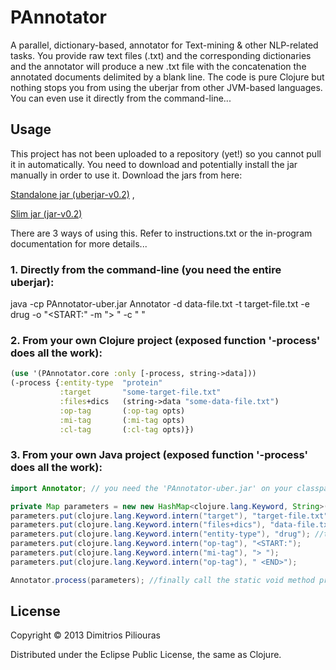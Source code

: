 # PAnnotator
A parallel, dictionary-based, annotator for Text-mining & other NLP-related tasks. You provide raw text files (.txt) and the corresponding dictionaries and the annotator will produce a new .txt file with the concatenation the annotated documents delimited by a blank line.
The code is pure Clojure but nothing stops you from using the uberjar from other JVM-based languages. You can even use it directly from the command-line...

## Usage
This project has not been  uploaded to a repository (yet!) so you cannot pull it in automatically. You need to download and potentially install the jar manually in order to use it.
Download the jars from here:

 <a href="annotator-clj/tree/master/bin/PAnnotator-uber.jar">Standalone jar (uberjar-v0.2)</a> ,
 
 <a href="annotator-clj/tree/master/bin/PAnnotator.jar">Slim jar (jar-v0.2)</a> 

There are 3 ways of using this. Refer to instructions.txt or the in-program documentation for more details...

### 1. Directly from the command-line (you need the entire uberjar):

java -cp PAnnotator-uber.jar Annotator -d data-file.txt -t target-file.txt -e drug -o "<START:" -m "> " -c " <END>"  

### 2. From your own Clojure project (exposed function '-process' does all the work):

```clojure
(use '(PAnnotator.core :only [-process, string->data]))
(-process {:entity-type  "protein"  
           :target       "some-target-file.txt"
           :files+dics   (string->data "some-data-file.txt")
           :op-tag       (:op-tag opts)
           :mi-tag       (:mi-tag opts)
           :cl-tag       (:cl-tag opts)})
```           

### 3. From your own Java project (exposed function '-process' does all the work): 

```java
import Annotator; // you need the 'PAnnotator-uber.jar' on your classpath or the PAnnotator.jar plus clojure.jar

private Map parameters = new new HashMap<clojure.lang.Keyword, String>();    //first we need the map with the appropriate arguments
parameters.put(clojure.lang.Keyword.intern("target"), "target-file.txt");    //example target-file
parameters.put(clojure.lang.Keyword.intern("files+dics"), "data-file.txt"); //example data-file
parameters.put(clojure.lang.Keyword.intern("entity-type"), "drug"); //this arg is optional ("default" will be used if missing)
parameters.put(clojure.lang.Keyword.intern("op-tag"), "<START:");
parameters.put(clojure.lang.Keyword.intern("mi-tag"), "> ");
parameters.put(clojure.lang.Keyword.intern("op-tag"), " <END>");

Annotator.process(parameters); //finally call the static void method process(java.util.Map m);
```  

## License

Copyright © 2013 Dimitrios Piliouras

Distributed under the Eclipse Public License, the same as Clojure.
